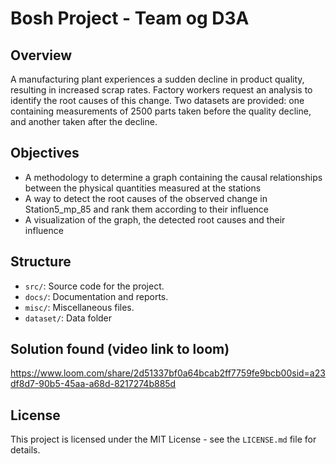 # Bosh Project - Team og D3A

## Overview
A manufacturing plant experiences a sudden decline in product quality, resulting in increased scrap rates. Factory workers request an analysis to identify the root causes of this change. Two datasets are provided: one containing measurements of 2500 parts taken before the quality decline, and another taken after the decline.

## Objectives
- A methodology to determine a graph containing the causal
relationships between the physical quantities measured at the stations
- A way to detect the root causes of the observed change in
Station5_mp_85 and rank them according to their influence
- A visualization of the graph, the detected root causes and their
influence

## Structure
- `src/`: Source code for the project.
- `docs/`: Documentation and reports.
- `misc/`: Miscellaneous files.
- `dataset/`: Data folder

## Solution found (video link to loom)
https://www.loom.com/share/2d51337bf0a64bcab2ff7759fe9bcb00sid=a23df8d7-90b5-45aa-a68d-8217274b885d

## License
This project is licensed under the MIT License - see the `LICENSE.md` file for details.
